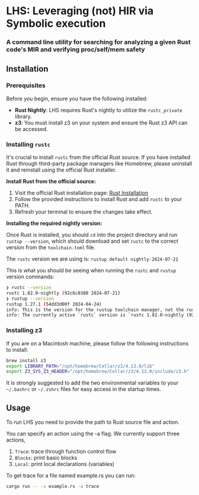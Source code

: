 # LHS: Leveraging (not) HIR via Symbolic execution
### A command line utility for searching for analyzing a given Rust code's MIR and verifying proc/self/mem safety

## Installation

### Prerequisites
Before you begin, ensure you have the following installed:

- **Rust Nightly**: LHS requires Rust's nightly to utilize the `rustc_private` library.
- **z3**: You must install z3 on your system and ensure the Rust z3 API can be accessed.

### Installing `rustc`

It's crucial to install `rustc` from the official Rust source. If you have installed Rust through third-party package managers like Homebrew, please uninstall it and reinstall using the official Rust installer. 

**Install Rust from the official source:**

1. Visit the official Rust installation page: [Rust Installation](https://www.rust-lang.org/tools/install)
2. Follow the provided instructions to install Rust and add `rustc` to your PATH.
3. Refresh your terminal to ensure the changes take effect. 

**Installing the required nightly version:**

Once Rust is installed, you should `cd` into the project directory and run `rustup --version`, which should download and set `rustc` to the correct version from the `toolchain.toml` file.

The `rustc` version we are using is: `rustup default nightly-2024-07-21`

This is what you should be seeing when running the `rustc` and `rustup` version commands:

```bash
❯ rustc --version
rustc 1.82.0-nightly (92c6c0380 2024-07-21)
❯ rustup --version
rustup 1.27.1 (54dd3d00f 2024-04-24)
info: This is the version for the rustup toolchain manager, not the rustc compiler.
info: The currently active `rustc` version is `rustc 1.82.0-nightly (92c6c0380 2024-07-21)`
```

### Installing z3

If you are on a Macintosh machine, please follow the following instructions to install:

```bash
brew install z3
export LIBRARY_PATH="/opt/homebrew/Cellar/z3/4.13.0/lib"
export Z3_SYS_Z3_HEADER="/opt/homebrew/Cellar/z3/4.13.0/include/z3.h"
```

It is strongly suggested to add the two environmental variables to your `~/.bashrc` or `~/.zshrc` files for easy access in the startup times.

## Usage

To run LHS you need to provide the path to Rust source file and action. 

You can specify an action using the -a flag. We currently support three actions, 
1) `Trace`: trace through function control flow
2) `Blocks`: print basic blocks
3) `Local`: print local declarations (variables)

To get trace for a file named example.rs you can run:
```bash
cargo run -- -s example.rs -a trace
```

